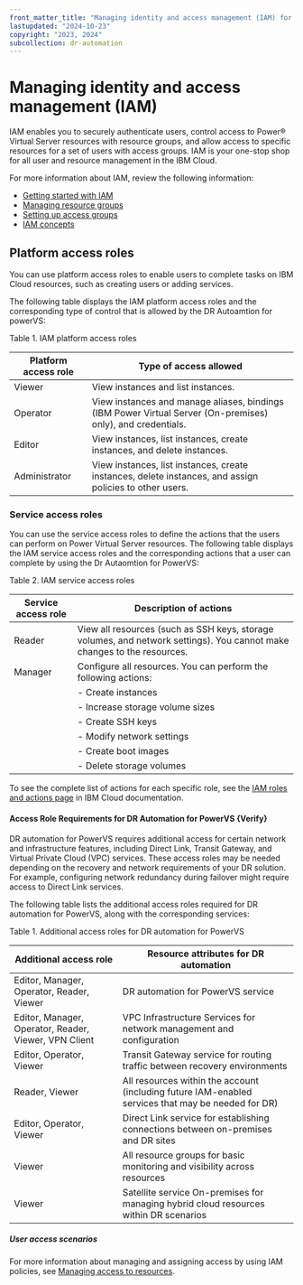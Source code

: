 ```yaml
---
front_matter_title: "Managing identity and access management (IAM) for IBM DR Autoamtion for PowerVS"
lastupdated: "2024-10-23"
copyright: "2023, 2024"
subcollection: dr-automation
---
```

# Managing identity and access management (IAM)

IAM enables you to securely authenticate users, control access to Power® Virtual Server resources with resource groups, and allow access to specific resources for a set of users with access groups. IAM is your one-stop shop for all user and resource management in the IBM Cloud.

For more information about IAM, review the following information:

- [Getting started with IAM](https://cloud.ibm.com/docs/account?topic=account-access-getstarted)
- [Managing resource groups](https://cloud.ibm.com/docs/account?topic=account-rgs)
- [Setting up access groups](https://cloud.ibm.com/docs/account?topic=account-groups&interface=ui)
- [IAM concepts](https://cloud.ibm.com/docs/account?topic=account-iamoverview)

## Platform access roles

You can use platform access roles to enable users to complete tasks on IBM Cloud resources, such as creating users or adding services.

The following table displays the IAM platform access roles and the corresponding type of control that is allowed by the DR Autoamtion for powerVS:

Table 1. IAM platform access roles

| Platform access role | Type of access allowed                                                                                   |
|----------------------|----------------------------------------------------------------------------------------------------------|
| Viewer               | View instances and list instances.                                                                       |
| Operator             | View instances and manage aliases, bindings (IBM Power Virtual Server (On-premises) only), and credentials. |
| Editor               | View instances, list instances, create instances, and delete instances.                                  |
| Administrator        | View instances, list instances, create instances, delete instances, and assign policies to other users.   |

### Service access roles

You can use the service access roles to define the actions that the users can perform on Power Virtual Server resources. The following table displays the IAM service access roles and the corresponding actions that a user can complete by using the Dr Autaomtion for PowerVS:

Table 2. IAM service access roles

| Service access role | Description of actions                                                                                                                  |
|---------------------|-----------------------------------------------------------------------------------------------------------------------------------------|
| Reader              | View all resources (such as SSH keys, storage volumes, and network settings). You cannot make changes to the resources.                |
| Manager             | Configure all resources. You can perform the following actions:                                   |
|                     | - Create instances                                                                                                                      |
|                     | - Increase storage volume sizes                                                                                                         |
|                     | - Create SSH keys                                                                                                                       |
|                     | - Modify network settings                                                                                                               |
|                     | - Create boot images                                                                                                                    |
|                     | - Delete storage volumes |

To see the complete list of actions for each specific role, see the [IAM roles and actions page](https://cloud.ibm.com/docs/account?topic=account-iam-service-roles-actions#power-iaas-roles) in IBM Cloud documentation.

#### Access Role Requirements for DR Automation for PowerVS {Verify}

DR automation for PowerVS requires additional access for certain network and infrastructure features, including Direct Link, Transit Gateway, and Virtual Private Cloud (VPC) services. These access roles may be needed depending on the recovery and network requirements of your DR solution. For example, configuring network redundancy during failover might require access to Direct Link services.

The following table lists the additional access roles required for DR automation for PowerVS, along with the corresponding services:

Table 1. Additional access roles for DR automation for PowerVS

| Additional access role                     | Resource attributes for DR automation                                                                           |
|--------------------------------------------|------------------------------------------------------------------------------------------------------------------|
| Editor, Manager, Operator, Reader, Viewer  | DR automation for PowerVS service                                                                               |
| Editor, Manager, Operator, Reader, Viewer, VPN Client | VPC Infrastructure Services for network management and configuration                                 |
| Editor, Operator, Viewer                   | Transit Gateway service for routing traffic between recovery environments                                        |
| Reader, Viewer                             | All resources within the account (including future IAM-enabled services that may be needed for DR)              |
| Editor, Operator, Viewer                   | Direct Link service for establishing connections between on-premises and DR sites                               |
| Viewer                                     | All resource groups for basic monitoring and visibility across resources                                        |
| Viewer                                     | Satellite service On-premises for managing hybrid cloud resources within DR scenarios                           |

##### User access scenarios

For more information about managing and assigning access by using IAM policies, see [Managing access to resources](https://cloud.ibm.com/docs/account?topic=account-iamusermanpol).
